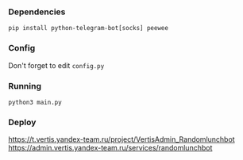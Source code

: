 ### Dependencies

```
pip install python-telegram-bot[socks] peewee
```

### Config

Don't forget to edit `config.py`

### Running

```
python3 main.py
```

### Deploy

https://t.vertis.yandex-team.ru/project/VertisAdmin_Randomlunchbot  
https://admin.vertis.yandex-team.ru/services/randomlunchbot
